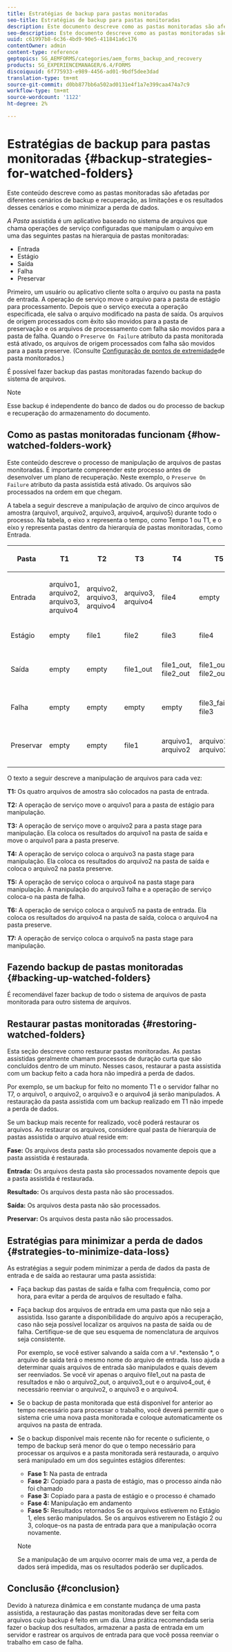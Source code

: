 ```yaml
---
title: Estratégias de backup para pastas monitoradas
seo-title: Estratégias de backup para pastas monitoradas
description: Este documento descreve como as pastas monitoradas são afetadas por diferentes cenários de backup e recuperação, as limitações e os resultados desses cenários e como minimizar a perda de dados.
seo-description: Este documento descreve como as pastas monitoradas são afetadas por diferentes cenários de backup e recuperação, as limitações e os resultados desses cenários e como minimizar a perda de dados.
uuid: c61997b8-6c36-4bd9-90e5-411841a6c176
contentOwner: admin
content-type: reference
geptopics: SG_AEMFORMS/categories/aem_forms_backup_and_recovery
products: SG_EXPERIENCEMANAGER/6.4/FORMS
discoiquuid: 6f775933-e989-4456-ad01-9bdf5dee3dad
translation-type: tm+mt
source-git-commit: d0bb877bb6a502ad0131e4f1a7e399caa474a7c9
workflow-type: tm+mt
source-wordcount: '1122'
ht-degree: 2%

---
```



# Estratégias de backup para pastas monitoradas {#backup-strategies-for-watched-folders}

Este conteúdo descreve como as pastas monitoradas são afetadas por diferentes cenários de backup e recuperação, as limitações e os resultados desses cenários e como minimizar a perda de dados.

*A Pasta* assistida é um aplicativo baseado no sistema de arquivos que chama operações de serviço configuradas que manipulam o arquivo em uma das seguintes pastas na hierarquia de pastas monitoradas:

* Entrada
* Estágio
* Saída
* Falha
* Preservar

Primeiro, um usuário ou aplicativo cliente solta o arquivo ou pasta na pasta de entrada. A operação de serviço move o arquivo para a pasta de estágio para processamento. Depois que o serviço executa a operação especificada, ele salva o arquivo modificado na pasta de saída. Os arquivos de origem processados com êxito são movidos para a pasta de preservação e os arquivos de processamento com falha são movidos para a pasta de falha. Quando o `Preserve On Failure` atributo da pasta monitorada está ativado, os arquivos de origem processados com falha são movidos para a pasta preserve. (Consulte [Configuração de pontos de extremidade](/help/forms/using/admin-help/configuring-watched-folder-endpoints.md#configuring-watched-folder-endpoints)de pasta monitorados.)

É possível fazer backup das pastas monitoradas fazendo backup do sistema de arquivos.

>[!NOTE]
>
>Esse backup é independente do banco de dados ou do processo de backup e recuperação do armazenamento do documento.

## Como as pastas monitoradas funcionam {#how-watched-folders-work}

Este conteúdo descreve o processo de manipulação de arquivos de pastas monitoradas. É importante compreender este processo antes de desenvolver um plano de recuperação. Neste exemplo, o `Preserve On Failure` atributo da pasta assistida está ativado. Os arquivos são processados na ordem em que chegam.

A tabela a seguir descreve a manipulação de arquivo de cinco arquivos de amostra (arquivo1, arquivo2, arquivo3, arquivo4, arquivo5) durante todo o processo. Na tabela, o eixo x representa o tempo, como Tempo 1 ou T1, e o eixo y representa pastas dentro da hierarquia de pastas monitoradas, como Entrada.

<table>
 <thead>
  <tr>
   <th><p>Pasta</p></th> 
   <th><p>T1</p></th> 
   <th><p>T2</p></th> 
   <th><p>T3</p></th> 
   <th><p>T4</p></th> 
   <th><p>T5</p></th> 
   <th><p>T6</p></th> 
   <th><p>T7</p></th> 
  </tr> 
 </thead> 
 <tbody>
  <tr>
   <td><p>Entrada</p></td> 
   <td><p>arquivo1, arquivo2, arquivo3, arquivo4</p></td> 
   <td><p>arquivo2, arquivo3, arquivo4</p></td> 
   <td><p>arquivo3, arquivo4</p></td> 
   <td><p>file4</p></td> 
   <td><p>empty</p></td> 
   <td><p>file5</p></td> 
   <td><p>empty</p></td> 
  </tr> 
  <tr>
   <td><p>Estágio</p></td> 
   <td><p>empty</p></td> 
   <td><p>file1</p></td> 
   <td><p>file2</p></td> 
   <td><p>file3</p></td> 
   <td><p>file4</p></td> 
   <td><p>empty</p></td> 
   <td><p>file5</p></td> 
  </tr> 
  <tr>
   <td><p>Saída</p></td> 
   <td><p>empty</p></td> 
   <td><p>empty</p></td> 
   <td><p>file1_out</p></td> 
   <td><p>file1_out, file2_out</p></td> 
   <td><p>file1_out, file2_out</p></td> 
   <td><p>file1_out, file2_out, file4_out</p></td> 
   <td><p>file1_out, file2_out, file4_out</p></td> 
  </tr> 
  <tr>
   <td><p>Falha</p></td> 
   <td><p>empty</p></td> 
   <td><p>empty</p></td> 
   <td><p>empty</p></td> 
   <td><p>empty</p></td> 
   <td><p>file3_failure, file3 </p></td> 
   <td><p>file3_failure, file3 </p></td> 
   <td><p>file3_failure, file3 </p></td> 
  </tr> 
  <tr>
   <td><p>Preservar</p></td> 
   <td><p>empty</p></td> 
   <td><p>empty</p></td> 
   <td><p>file1 </p></td> 
   <td><p>arquivo1, arquivo2 </p></td> 
   <td><p>arquivo1, arquivo2 </p></td> 
   <td><p>arquivo1, arquivo2, arquivo4 </p></td> 
   <td><p>arquivo1, arquivo2, arquivo4 </p></td> 
  </tr> 
 </tbody> 
</table>

O texto a seguir descreve a manipulação de arquivos para cada vez:

**T1:** Os quatro arquivos de amostra são colocados na pasta de entrada.

**T2:** A operação de serviço move o arquivo1 para a pasta de estágio para manipulação.

**T3:** A operação de serviço move o arquivo2 para a pasta stage para manipulação. Ela coloca os resultados do arquivo1 na pasta de saída e move o arquivo1 para a pasta preserve.

**T4:** A operação de serviço coloca o arquivo3 na pasta stage para manipulação. Ela coloca os resultados do arquivo2 na pasta de saída e coloca o arquivo2 na pasta preserve.

**T5:** A operação de serviço coloca o arquivo4 na pasta stage para manipulação. A manipulação do arquivo3 falha e a operação de serviço coloca-o na pasta de falha.

**T6:** A operação de serviço coloca o arquivo5 na pasta de entrada. Ela coloca os resultados do arquivo4 na pasta de saída, coloca o arquivo4 na pasta preserve.

**T7:** A operação de serviço coloca o arquivo5 na pasta stage para manipulação.

## Fazendo backup de pastas monitoradas {#backing-up-watched-folders}

É recomendável fazer backup de todo o sistema de arquivos de pasta monitorada para outro sistema de arquivos.

## Restaurar pastas monitoradas {#restoring-watched-folders}

Esta seção descreve como restaurar pastas monitoradas. As pastas assistidas geralmente chamam processos de duração curta que são concluídos dentro de um minuto. Nesses casos, restaurar a pasta assistida com um backup feito a cada hora não impedirá a perda de dados.

Por exemplo, se um backup for feito no momento T1 e o servidor falhar no T7, o arquivo1, o arquivo2, o arquivo3 e o arquivo4 já serão manipulados. A restauração da pasta assistida com um backup realizado em T1 não impede a perda de dados.

Se um backup mais recente for realizado, você poderá restaurar os arquivos. Ao restaurar os arquivos, considere qual pasta de hierarquia de pastas assistida o arquivo atual reside em:

**Fase:** Os arquivos desta pasta são processados novamente depois que a pasta assistida é restaurada.

**Entrada:** Os arquivos desta pasta são processados novamente depois que a pasta assistida é restaurada.

**Resultado:** Os arquivos desta pasta não são processados.

**Saída:** Os arquivos desta pasta não são processados.

**Preservar:** Os arquivos desta pasta não são processados.

## Estratégias para minimizar a perda de dados {#strategies-to-minimize-data-loss}

As estratégias a seguir podem minimizar a perda de dados da pasta de entrada e de saída ao restaurar uma pasta assistida:

* Faça backup das pastas de saída e falha com frequência, como por hora, para evitar a perda de arquivos de resultado e falha.
* Faça backup dos arquivos de entrada em uma pasta que não seja a assistida. Isso garante a disponibilidade do arquivo após a recuperação, caso não seja possível localizar os arquivos na pasta de saída ou de falha. Certifique-se de que seu esquema de nomenclatura de arquivos seja consistente.

   Por exemplo, se você estiver salvando a saída com a `%F.`*extensão *, o arquivo de saída terá o mesmo nome do arquivo de entrada. Isso ajuda a determinar quais arquivos de entrada são manipulados e quais devem ser reenviados. Se você vir apenas o arquivo file1_out na pasta de resultados e não o arquivo2_out, o arquivo3_out e o arquivo4_out, é necessário reenviar o arquivo2, o arquivo3 e o arquivo4.

* Se o backup de pasta monitorada que está disponível for anterior ao tempo necessário para processar o trabalho, você deverá permitir que o sistema crie uma nova pasta monitorada e coloque automaticamente os arquivos na pasta de entrada.
* Se o backup disponível mais recente não for recente o suficiente, o tempo de backup será menor do que o tempo necessário para processar os arquivos e a pasta monitorada será restaurada, o arquivo será manipulado em um dos seguintes estágios diferentes:

   * **Fase 1:** Na pasta de entrada
   * **Fase 2:** Copiado para a pasta de estágio, mas o processo ainda não foi chamado
   * **Fase 3:** Copiado para a pasta de estágio e o processo é chamado
   * **Fase 4:** Manipulação em andamento
   * **Fase 5:** Resultados retornados
   Se os arquivos estiverem no Estágio 1, eles serão manipulados. Se os arquivos estiverem no Estágio 2 ou 3, coloque-os na pasta de entrada para que a manipulação ocorra novamente.

   >[!NOTE]
   >
   >Se a manipulação de um arquivo ocorrer mais de uma vez, a perda de dados será impedida, mas os resultados poderão ser duplicados.

## Conclusão {#conclusion}

Devido à natureza dinâmica e em constante mudança de uma pasta assistida, a restauração das pastas monitoradas deve ser feita com arquivos cujo backup é feito em um dia. Uma prática recomendada seria fazer o backup dos resultados, armazenar a pasta de entrada em um servidor e rastrear os arquivos de entrada para que você possa reenviar o trabalho em caso de falha.
